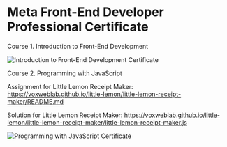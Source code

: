 # Meta Front-End Developer Professional Certificate

Course 1. Introduction to Front-End Development

<img src="https://voxweblab.github.io/little-lemon/certificates/Coursera-Meta-FrontEnd-1.jpg" alt="Introduction to Front-End Development Certificate">


Course 2. Programming with JavaScript

Assignment for Little Lemon Receipt Maker: https://voxweblab.github.io/little-lemon/little-lemon-receipt-maker/README.md

Solution for Little Lemon Receipt Maker: https://voxweblab.github.io/little-lemon/little-lemon-receipt-maker/little-lemon-receipt-maker.js

<img src="https://voxweblab.github.io/little-lemon/certificates/Coursera-Meta-FrontEnd-2.jpg" alt="Programming with JavaScript Certificate">